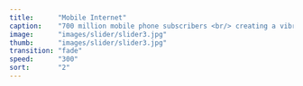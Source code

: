 ```yaml
---
title:      "Mobile Internet"
caption:    "700 million mobile phone subscribers <br/> creating a vibrant social space and commercial market "
image:      "images/slider/slider3.jpg"
thumb:      "images/slider/slider3.jpg"
transition: "fade"
speed:      "300"
sort:       "2"
---
```

